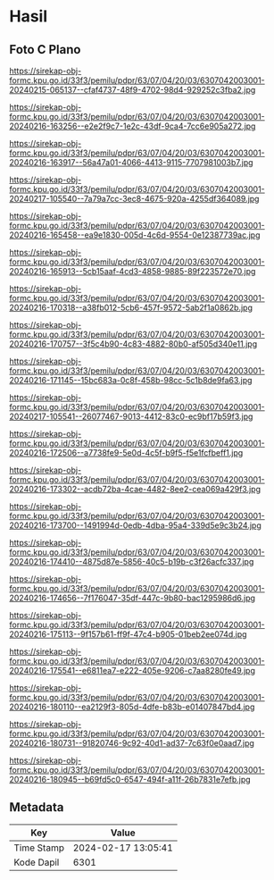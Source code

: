 # Hasil

## Foto C Plano

https://sirekap-obj-formc.kpu.go.id/33f3/pemilu/pdpr/63/07/04/20/03/6307042003001-20240215-065137--cfaf4737-48f9-4702-98d4-929252c3fba2.jpg

https://sirekap-obj-formc.kpu.go.id/33f3/pemilu/pdpr/63/07/04/20/03/6307042003001-20240216-163256--e2e2f9c7-1e2c-43df-9ca4-7cc6e905a272.jpg

https://sirekap-obj-formc.kpu.go.id/33f3/pemilu/pdpr/63/07/04/20/03/6307042003001-20240216-163917--56a47a01-4066-4413-9115-7707981003b7.jpg

https://sirekap-obj-formc.kpu.go.id/33f3/pemilu/pdpr/63/07/04/20/03/6307042003001-20240217-105540--7a79a7cc-3ec8-4675-920a-4255df364089.jpg

https://sirekap-obj-formc.kpu.go.id/33f3/pemilu/pdpr/63/07/04/20/03/6307042003001-20240216-165458--ea9e1830-005d-4c6d-9554-0e12387739ac.jpg

https://sirekap-obj-formc.kpu.go.id/33f3/pemilu/pdpr/63/07/04/20/03/6307042003001-20240216-165913--5cb15aaf-4cd3-4858-9885-89f223572e70.jpg

https://sirekap-obj-formc.kpu.go.id/33f3/pemilu/pdpr/63/07/04/20/03/6307042003001-20240216-170318--a38fb012-5cb6-457f-9572-5ab2f1a0862b.jpg

https://sirekap-obj-formc.kpu.go.id/33f3/pemilu/pdpr/63/07/04/20/03/6307042003001-20240216-170757--3f5c4b90-4c83-4882-80b0-af505d340e11.jpg

https://sirekap-obj-formc.kpu.go.id/33f3/pemilu/pdpr/63/07/04/20/03/6307042003001-20240216-171145--15bc683a-0c8f-458b-98cc-5c1b8de9fa63.jpg

https://sirekap-obj-formc.kpu.go.id/33f3/pemilu/pdpr/63/07/04/20/03/6307042003001-20240217-105541--26077467-9013-4412-83c0-ec9bf17b59f3.jpg

https://sirekap-obj-formc.kpu.go.id/33f3/pemilu/pdpr/63/07/04/20/03/6307042003001-20240216-172506--a7738fe9-5e0d-4c5f-b9f5-f5e1fcfbeff1.jpg

https://sirekap-obj-formc.kpu.go.id/33f3/pemilu/pdpr/63/07/04/20/03/6307042003001-20240216-173302--acdb72ba-4cae-4482-8ee2-cea069a429f3.jpg

https://sirekap-obj-formc.kpu.go.id/33f3/pemilu/pdpr/63/07/04/20/03/6307042003001-20240216-173700--1491994d-0edb-4dba-95a4-339d5e9c3b24.jpg

https://sirekap-obj-formc.kpu.go.id/33f3/pemilu/pdpr/63/07/04/20/03/6307042003001-20240216-174410--4875d87e-5856-40c5-b19b-c3f26acfc337.jpg

https://sirekap-obj-formc.kpu.go.id/33f3/pemilu/pdpr/63/07/04/20/03/6307042003001-20240216-174656--7f176047-35df-447c-9b80-bac1295986d6.jpg

https://sirekap-obj-formc.kpu.go.id/33f3/pemilu/pdpr/63/07/04/20/03/6307042003001-20240216-175113--9f157b61-ff9f-47c4-b905-01beb2ee074d.jpg

https://sirekap-obj-formc.kpu.go.id/33f3/pemilu/pdpr/63/07/04/20/03/6307042003001-20240216-175541--e6811ea7-e222-405e-9206-c7aa8280fe49.jpg

https://sirekap-obj-formc.kpu.go.id/33f3/pemilu/pdpr/63/07/04/20/03/6307042003001-20240216-180110--ea2129f3-805d-4dfe-b83b-e01407847bd4.jpg

https://sirekap-obj-formc.kpu.go.id/33f3/pemilu/pdpr/63/07/04/20/03/6307042003001-20240216-180731--91820746-9c92-40d1-ad37-7c63f0e0aad7.jpg

https://sirekap-obj-formc.kpu.go.id/33f3/pemilu/pdpr/63/07/04/20/03/6307042003001-20240216-180945--b69fd5c0-6547-494f-a11f-26b7831e7efb.jpg


## Metadata

| Key        | Value               |
| ---------- | ------------------- |
| Time Stamp | 2024-02-17 13:05:41 |
| Kode Dapil | 6301                |



